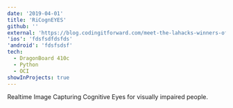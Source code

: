 ```yaml
---
date: '2019-04-01'
title: 'RiCognEYES'
github: ''
external: 'https://blog.codingitforward.com/meet-the-lahacks-winners-of-our-best-social-impact-hack-prize-32612b10a51b'
'ios': 'fdsfsdfdsfds'
'android': 'fdsfsdsf'
tech:
  - DragonBoard 410c
  - Python
  - OCI
showInProjects: true
---
```



Realtime Image Capturing Cognitive Eyes for visually impaired people.